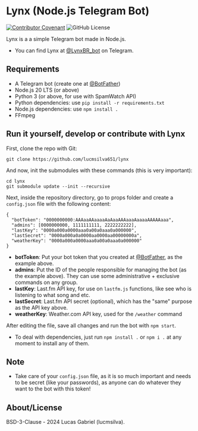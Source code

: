 # Lynx (Node.js Telegram Bot)
[![Contributor Covenant](https://img.shields.io/badge/Contributor%20Covenant-2.1-4baaaa.svg)](CODE_OF_CONDUCT.md)
![GitHub License](https://img.shields.io/github/license/lucmsilva651/lynx)


Lynx is a a simple Telegram bot made in Node.js.
 - You can find Lynx at [@LynxBR_bot](https://t.me/LynxBR_bot) on Telegram.

## Requirements
 - A Telegram bot (create one at [@BotFather](https://t.me/botfather))
 - Node.js 20 LTS (or above)
 - Python 3 (or above, for use with SpamWatch API)
 - Python dependencies: use ``pip install -r requirements.txt``
 - Node.js dependencies: use ``npm install .``
 - FFmpeg

## Run it yourself, develop or contribute with Lynx
First, clone the repo with Git:
```
git clone https://github.com/lucmsilva651/lynx
```
And now, init the submodules with these commands (this is very important):
```
cd lynx
git submodule update --init --recursive
```
Next, inside the repository directory, go to props folder and create a `config.json` file with the following content:
```
{
  "botToken": "0000000000:AAAaaAAaaaaAaAaaAAAaaaAaaaaAAAAAaaa",
  "admins": [0000000000, 1111111111, 2222222222],
  "lastKey": "0000a000a0000aaa0a00a0aaa0a000000",
  "lastSecret": "0000a000a0a0000aa0000aa00000000a",
  "weatherKey": "0000a000a0000aaa0a00a0aaa0a000000"
}
``` 
- **botToken**: Put your bot token that you created at [@BotFather](https://t.me/botfather), as the example above.
- **admins**: Put the ID of the people responsible for managing the bot (as the example above). They can use some administrative + exclusive commands on any group.
- **lastKey**: Last.fm API key, for use on `lastfm.js` functions, like see who is listening to what song and etc.
- **lastSecret**: Last.fm API secret (optional), which has the "same" purpose as the API key above.
- **weatherKey**: Weather.com API key, used for the `/weather` command

After editing the file, save all changes and run the bot with ``npm start``.
- To deal with dependencies, just run ``npm install .`` or ``npm i .`` at any moment to install any of them.

## Note
- Take care of your ``config.json`` file, as it is so much important and needs to be secret (like your passwords), as anyone can do whatever they want to the bot with this token!

## About/License
BSD-3-Clause - 2024 Lucas Gabriel (lucmsilva).
